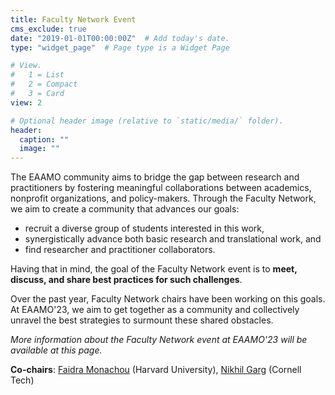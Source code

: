 ```yaml
---
title: Faculty Network Event
cms_exclude: true
date: "2019-01-01T00:00:00Z"  # Add today's date.
type: "widget_page"  # Page type is a Widget Page

# View.
#   1 = List
#   2 = Compact
#   3 = Card
view: 2

# Optional header image (relative to `static/media/` folder).
header:
  caption: ""
  image: ""
---
```


The EAAMO community aims to bridge the gap between research and practitioners by fostering meaningful collaborations between academics, nonprofit organizations, and policy-makers. Through the Faculty Network, we aim to create a community that advances our goals:
- recruit a diverse group of students interested in this work, 
- synergistically advance both basic research and translational work, and 
- find researcher and practitioner collaborators.

Having that in mind, the goal of the Faculty Network event is to **meet, discuss, and share best practices for such challenges**.

Over the past year, Faculty Network chairs have been working on this goals. At EAAMO'23, we aim to get together as a community and collectively unravel the best strategies to surmount these shared obstacles.

*More information about the Faculty Network event at EAAMO'23 will be available at this page.*

**Co-chairs**: [Faidra Monachou](https://faidramonachou.github.io/) (Harvard University), [Nikhil Garg](https://gargnikhil.com/) (Cornell Tech)